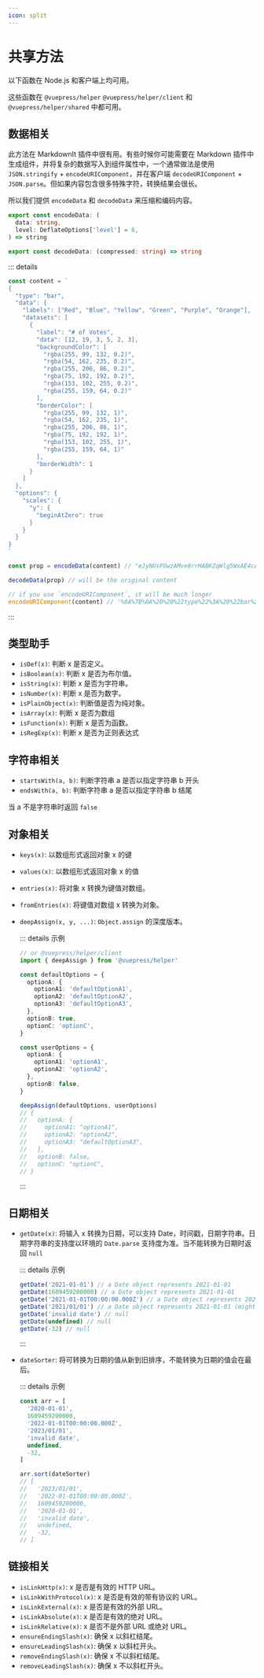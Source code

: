 ```yaml
---
icon: split
---
```


# 共享方法

以下函数在 Node.js 和客户端上均可用。

这些函数在 `@vuepress/helper` `@vuepress/helper/client` 和 `@vuepress/helper/shared` 中都可用。

## 数据相关

此方法在 MarkdownIt 插件中很有用。有些时候你可能需要在 Markdown 插件中生成组件，并将复杂的数据写入到组件属性中，一个通常做法是使用 `JSON.stringify` + `encodeURIComponent`，并在客户端 `decodeURIComponent` + `JSON.parse`。但如果内容包含很多特殊字符，转换结果会很长。

所以我们提供 `encodeData` 和 `decodeData` 来压缩和编码内容。

```ts
export const encodeData: (
  data: string,
  level: DeflateOptions['level'] = 6,
) => string

export const decodeData: (compressed: string) => string
```

::: details

```ts
const content = `
{
  "type": "bar",
  "data": {
    "labels": ["Red", "Blue", "Yellow", "Green", "Purple", "Orange"],
    "datasets": [
      {
        "label": "# of Votes",
        "data": [12, 19, 3, 5, 2, 3],
        "backgroundColor": [
          "rgba(255, 99, 132, 0.2)",
          "rgba(54, 162, 235, 0.2)",
          "rgba(255, 206, 86, 0.2)",
          "rgba(75, 192, 192, 0.2)",
          "rgba(153, 102, 255, 0.2)",
          "rgba(255, 159, 64, 0.2)"
        ],
        "borderColor": [
          "rgba(255, 99, 132, 1)",
          "rgba(54, 162, 235, 1)",
          "rgba(255, 206, 86, 1)",
          "rgba(75, 192, 192, 1)",
          "rgba(153, 102, 255, 1)",
          "rgba(255, 159, 64, 1)"
        ],
        "borderWidth": 1
      }
    ]
  },
  "options": {
    "scales": {
      "y": {
        "beginAtZero": true
      }
    }
  }
}
`

const prop = encodeData(content) // "eJyNUsFOwzAMve8rrHABKZqWlg5WxAE4cARxAMHEIV1NmQhNlaaCCe3fcdKtW0sLWGpjxy/v+UV512mlcIyfhTa2hHP4GgHYVYExsEQaxqlMpZWxbwAomaAqY5izO0wZB3apKnTrIyqlP1x2bRBzl9xWplC+eWNkniF7dmw1X4nWsfgaNtwNP2kfgH6Be22x9CPUUQ8yFwEHMeMQcog4UBFuiF0kcvGWGV3l6ZVW2uw0XDCTJfIwiOjYjAhESIcn4+BoT2MLio6pP6V+EBJ6AOSZgsmUwyl9A6ATwoiZn3lYTkTkRkycnuP8TU9ENPqUxuuA9i9BmxTNPy9A/G2/F9I23wtpW++FdIwPKzW2W5Afph+WqX2NQWz313XicT7XhV3qnB5f/ejKhVTYVACrXUqUmC3zC/uERsdgTYUdVr/Qb302+gZxe7S/"

decodeData(prop) // will be the original content

// if you use `encodeURIComponent`, it will be much longer
encodeURIComponent(content) // '%0A%7B%0A%20%20%22type%22%3A%20%22bar%22%2C%0A%20%20%22data%22%3A%20%7B%0A%20%20%20%20%22labels%22%3A%20%5B%22Red%22%2C%20%22Blue%22%2C%20%22Yellow%22%2C%20%22Green%22%2C%20%22Purple%22%2C%20%22Orange%22%5D%2C%0A%20%20%20%20%22datasets%22%3A%20%5B%0A%20%20%20%20%20%20%7B%0A%20%20%20%20%20%20%20%20%22label%22%3A%20%22%23%20of%20Votes%22%2C%0A%20%20%20%20%20%20%20%20%22data%22%3A%20%5B12%2C%2019%2C%203%2C%205%2C%202%2C%203%5D%2C%0A%20%20%20%20%20%20%20%20%22backgroundColor%22%3A%20%5B%0A%20%20%20%20%20%20%20%20%20%20%22rgba(255%2C%2099%2C%20132%2C%200.2)%22%2C%0A%20%20%20%20%20%20%20%20%20%20%22rgba(54%2C%20162%2C%20235%2C%200.2)%22%2C%0A%20%20%20%20%20%20%20%20%20%20%22rgba(255%2C%20206%2C%2086%2C%200.2)%22%2C%0A%20%20%20%20%20%20%20%20%20%20%22rgba(75%2C%20192%2C%20192%2C%200.2)%22%2C%0A%20%20%20%20%20%20%20%20%20%20%22rgba(153%2C%20102%2C%20255%2C%200.2)%22%2C%0A%20%20%20%20%20%20%20%20%20%20%22rgba(255%2C%20159%2C%2064%2C%200.2)%22%0A%20%20%20%20%20%20%20%20%5D%2C%0A%20%20%20%20%20%20%20%20%22borderColor%22%3A%20%5B%0A%20%20%20%20%20%20%20%20%20%20%22rgba(255%2C%2099%2C%20132%2C%201)%22%2C%0A%20%20%20%20%20%20%20%20%20%20%22rgba(54%2C%20162%2C%20235%2C%201)%22%2C%0A%20%20%20%20%20%20%20%20%20%20%22rgba(255%2C%20206%2C%2086%2C%201)%22%2C%0A%20%20%20%20%20%20%20%20%20%20%22rgba(75%2C%20192%2C%20192%2C%201)%22%2C%0A%20%20%20%20%20%20%20%20%20%20%22rgba(153%2C%20102%2C%20255%2C%201)%22%2C%0A%20%20%20%20%20%20%20%20%20%20%22rgba(255%2C%20159%2C%2064%2C%201)%22%0A%20%20%20%20%20%20%20%20%5D%2C%0A%20%20%20%20%20%20%20%20%22borderWidth%22%3A%201%0A%20%20%20%20%20%20%7D%0A%20%20%20%20%5D%0A%20%20%7D%2C%0A%20%20%22options%22%3A%20%7B%0A%20%20%20%20%22scales%22%3A%20%7B%0A%20%20%20%20%20%20%22y%22%3A%20%7B%0A%20%20%20%20%20%20%20%20%22beginAtZero%22%3A%20true%0A%20%20%20%20%20%20%7D%0A%20%20%20%20%7D%0A%20%20%7D%0A%7D%0A'
```

:::

## 类型助手

- `isDef(x)`: 判断 x 是否定义。
- `isBoolean(x)`: 判断 x 是否为布尔值。
- `isString(x)`: 判断 x 是否为字符串。
- `isNumber(x)`: 判断 x 是否为数字。
- `isPlainObject(x)`: 判断值是否为纯对象。
- `isArray(x)`: 判断 x 是否为数组
- `isFunction(x)`: 判断 x 是否为函数。
- `isRegExp(x)`: 判断 x 是否为正则表达式

## 字符串相关

- `startsWith(a, b)`: 判断字符串 a 是否以指定字符串 b 开头
- `endsWith(a, b)`: 判断字符串 a 是否以指定字符串 b 结尾

当 a 不是字符串时返回 `false`

## 对象相关

- `keys(x)`: 以数组形式返回对象 x 的键
- `values(x)`: 以数组形式返回对象 x 的值
- `entries(x)`: 将对象 x 转换为键值对数组。
- `fromEntries(x)`: 将键值对数组 x 转换为对象。
- `deepAssign(x, y, ...)`: `Object.assign` 的深度版本。

  ::: details 示例

  ```ts
  // or @vuepress/helper/client
  import { deepAssign } from '@vuepress/helper'

  const defaultOptions = {
    optionA: {
      optionA1: 'defaultOptionA1',
      optionA2: 'defaultOptionA2',
      optionA3: 'defaultOptionA3',
    },
    optionB: true,
    optionC: 'optionC',
  }

  const userOptions = {
    optionA: {
      optionA1: 'optionA1',
      optionA2: 'optionA2',
    },
    optionB: false,
  }

  deepAssign(defaultOptions, userOptions)
  // {
  //   optionA: {
  //     optionA1: "optionA1",
  //     optionA2: "optionA2",
  //     optionA3: "defaultOptionA3",
  //   },
  //   optionB: false,
  //   optionC: "optionC",
  // }
  ```

  :::

## 日期相关

- `getDate(x)`: 将输入 x 转换为日期，可以支持 Date，时间戳，日期字符串。日期字符串的支持度以环境的 `Date.parse` 支持度为准。当不能转换为日期时返回 `null`

  ::: details 示例

  ```ts
  getDate('2021-01-01') // a Date object represents 2021-01-01
  getDate(1609459200000) // a Date object represents 2021-01-01
  getDate('2021-01-01T00:00:00.000Z') // a Date object represents 2021-01-01
  getDate('2021/01/01') // a Date object represents 2021-01-01 (might be null in some browsers)
  getDate('invalid date') // null
  getDate(undefined) // null
  getDate(-32) // null
  ```

  :::

- `dateSorter`: 将可转换为日期的值从新到旧排序，不能转换为日期的值会在最后。

  ::: details 示例

  ```ts
  const arr = [
    '2020-01-01',
    1609459200000,
    '2022-01-01T00:00:00.000Z',
    '2023/01/01',
    'invalid date',
    undefined,
    -32,
  ]

  arr.sort(dateSorter)
  // [
  //   '2023/01/01',
  //   '2022-01-01T00:00:00.000Z',
  //   1609459200000,
  //   '2020-01-01',
  //   'invalid date',
  //   undefined,
  //   -32,
  // ]
  ```

## 链接相关

- `isLinkHttp(x)`: x 是否是有效的 HTTP URL。
- `isLinkWithProtocol(x)`: x 是否是有效的带有协议的 URL。
- `isLinkExternal(x)`: x 是否是有效的外部 URL。
- `isLinkAbsolute(x)`: x 是否是有效的绝对 URL。
- `isLinkRelative(x)`: x 是否不是外部 URL 或绝对 URL。
- `ensureEndingSlash(x)`: 确保 x 以斜杠结尾。
- `ensureLeadingSlash(x)`: 确保 x 以斜杠开头。
- `removeEndingSlash(x)`: 确保 x 不以斜杠结尾。
- `removeLeadingSlash(x)`: 确保 x 不以斜杠开头。
